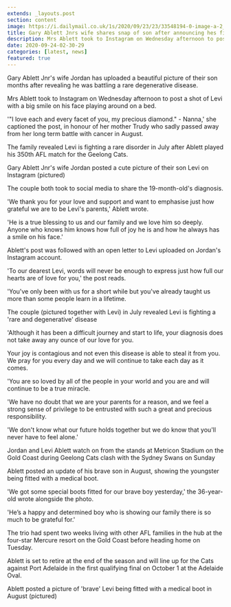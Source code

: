 ```yaml
---
extends: _layouts.post
section: content
image: https://i.dailymail.co.uk/1s/2020/09/23/23/33548194-0-image-a-2_1600901506996.jpg 
title: Gary Ablett Jnrs wife shares snap of son after announcing hes fighting rare degenerative disease 
description: Mrs Ablett took to Instagram on Wednesday afternoon to post a shot of Levi with a big smile on his face playing around on a bed. 
date: 2020-09-24-02-30-29 
categories: [latest, news] 
featured: true 
--- 
```

Gary Ablett Jnr's wife Jordan has uploaded a beautiful picture of their son months after revealing he was battling a rare degenerative disease.

Mrs Ablett took to Instagram on Wednesday afternoon to post a shot of Levi with a big smile on his face playing around on a bed.

'"I love each and every facet of you, my precious diamond." - Nanna,' she captioned the post, in honour of her mother Trudy who sadly passed away from her long term battle with cancer in August.

The family revealed Levi is fighting a rare disorder in July after Ablett played his 350th AFL match for the Geelong Cats.

Gary Ablett Jnr's wife Jordan posted a cute picture of their son Levi on Instagram (pictured)

The couple both took to social media to share the 19-month-old's diagnosis.

'We thank you for your love and support and want to emphasise just how grateful we are to be Levi's parents,' Ablett wrote.

'He is a true blessing to us and our family and we love him so deeply. Anyone who knows him knows how full of joy he is and how he always has a smile on his face.'

Ablett's post was followed with an open letter to Levi uploaded on Jordan's Instagram account.

'To our dearest Levi, words will never be enough to express just how full our hearts are of love for you,' the post reads.

'You've only been with us for a short while but you've already taught us more than some people learn in a lifetime.

The couple (pictured together with Levi) in July revealed Levi is fighting a 'rare and degenerative' disease

'Although it has been a difficult journey and start to life, your diagnosis does not take away any ounce of our love for you.

Your joy is contagious and not even this disease is able to steal it from you. We pray for you every day and we will continue to take each day as it comes.

'You are so loved by all of the people in your world and you are and will continue to be a true miracle.

'We have no doubt that we are your parents for a reason, and we feel a strong sense of privilege to be entrusted with such a great and precious responsibility.

'We don't know what our future holds together but we do know that you'll never have to feel alone.' 

Jordan and Levi Ablett watch on from the stands at Metricon Stadium on the Gold Coast during Geelong Cats clash with the Sydney Swans on Sunday

Ablett posted an update of his brave son in August, showing the youngster being fitted with a medical boot.

'We got some special boots fitted for our brave boy yesterday,' the 36-year-old wrote alongside the photo.

'He’s a happy and determined boy who is showing our family there is so much to be grateful for.'

The trio had spent two weeks living with other AFL families in the hub at the four-star Mercure resort on the Gold Coast before heading home on Tuesday. 

Ablett is set to retire at the end of the season and will line up for the Cats against Port Adelaide in the first qualifying final on October 1 at the Adelaide Oval.

Ablett posted a picture of 'brave' Levi being fitted with a medical boot in August (pictured)

